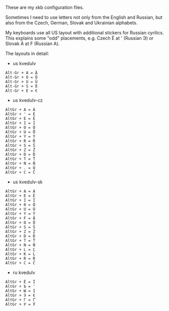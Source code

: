 These are my xkb configuration files.

Sometimes I need to use letters not only from the English and Russian,
but also from the Czech, German, Slovak and Ukrainian alphabets.

My keyboards use all US layout with additional stickers for Russian
cyrilics.  This explains some "odd" placements, e.g.
Czech É at ' (Russian Э) or Slovak Ä at F (Russian А).

The layouts in detail:

* us kvedulv
```
Alt-Gr + A = Ä
Alt-Gr + O = Ö
Alt-Gr + U = Ü
Alt-Gr + S = ß
Alt-Gr + E = €
```

* us kvedulv-cz
```
AltGr + A = Á
AltGr + ' = É
AltGr + E = Ě
AltGr + I = Í
AltGr + O = Ó
AltGr + U = Ů
AltGr + Y = Ý
AltGr + R = Ř
AltGr + S = Š
AltGr + Z = Ž
AltGr + D = Ď
AltGr + T = Ť
AltGr + N = Ň
AltGr + . = Ú
AltGr + C = Č
```

* us kvedulv-sk
```
AltGr + A = Á
AltGr + E = É
AltGr + I = Í
AltGr + 0 = Ó
AltGr + U = Ú
AltGr + Y = Ý
AltGr + F = Ä
AltGr + O = Ô
AltGr + S = Š
AltGr + Z = Ž
AltGr + D = Ď
AltGr + T = Ť
AltGr + N = Ň
AltGr + L = Ľ
AltGr + K = Ĺ
AltGr + R = Ŕ
AltGr + C = Č
```

* ru kvedulv
```
AltGr + Ё = Ï
AltGr + Ъ = '
AltGr + Ы = I
AltGr + Э = Є
AltGr + Г = Ґ
AltGr + У = Ў
```
